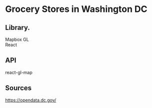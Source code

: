 # Grocery Stores in Washington DC

 
 

## Library. 
Mapbox GL  
React 

## API 
react-gl-map 

## Sources
https://opendata.dc.gov/
